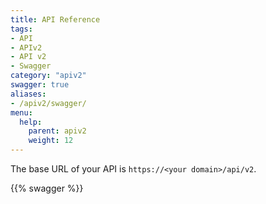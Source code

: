 ```yaml
---
title: API Reference
tags: 
- API
- APIv2
- API v2
- Swagger
category: "apiv2"
swagger: true
aliases:
- /apiv2/swagger/
menu:
  help:
    parent: apiv2
    weight: 12
---
```


The base URL of your API is `https://<your domain>/api/v2`.

{{% swagger %}}
